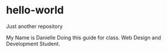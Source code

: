 # hello-world
Just another repository

My Name is Danielle
Doing this guide for class. Web Design and Development Student.
